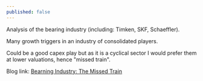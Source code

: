 ```yaml
---
published: false
---
```


Analysis of the bearing industry (including: Timken, SKF, Schaeffler).

Many growth triggers in an industry of consolidated players.  

Could be a good capex play but as it is a cyclical sector I would prefer them at lower valuations, hence "missed train".

Blog link: [Bearning Industry: The Missed Train](https://soic.in/blog-description/bearing-industry)
